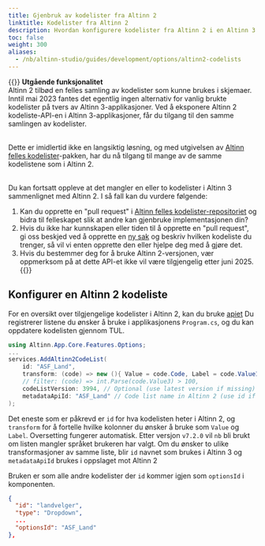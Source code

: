 ```yaml
---
title: Gjenbruk av kodelister fra Altinn 2
linktitle: Kodelister fra Altinn 2
description: Hvordan konfigurere kodelister fra Altinn 2 i en Altinn 3 applikasjon?
toc: false
weight: 300
aliases:
  - /nb/altinn-studio/guides/development/options/altinn2-codelists
---
```

{{<notice warning >}}
**Utgående funksjonalitet**  
Altinn 2 tilbød en felles samling av kodelister som kunne brukes i skjemaer. Inntil mai 2023 fantes det egentlig ingen alternativ for vanlig brukte kodelister på tvers av Altinn 3-applikasjoner. Ved å eksponere Altinn 2 kodeliste-API-en i Altinn 3-applikasjoner, får du tilgang til den samme samlingen av kodelister.  
<br/>

Dette er imidlertid ikke en langsiktig løsning, og med utgivelsen av [Altinn felles kodelister](https://github.com/Altinn/codelists-lib-dotnet)-pakken, har du nå tilgang til mange av de samme kodelistene som i Altinn 2.  
<br/>

Du kan fortsatt oppleve at det mangler en eller to kodelister i Altinn 3 sammenlignet med Altinn 2. I så fall kan du vurdere følgende:
1. Kan du opprette en "pull request" i [Altinn felles kodelister-repositoriet](https://github.com/Altinn/codelists-lib-dotnet) og bidra til felleskapet slik at andre kan gjenbruke implementasjonen din?
2. Hvis du ikke har kunnskapen eller tiden til å opprette en "pull request", gi oss beskjed ved å opprette en [ny sak](https://github.com/Altinn/codelists-lib-dotnet/issues/new/choose) og beskriv hvilken kodeliste du trenger, så vil vi enten opprette den eller hjelpe deg med å gjøre det.
3. Hvis du bestemmer deg for å bruke Altinn 2-versjonen, vær oppmerksom på at dette API-et ikke vil være tilgjengelig etter juni 2025.
{{</notice>}}

## Konfigurer en Altinn 2 kodeliste
For en oversikt over tilgjengelige kodelister i Altinn 2, kan du bruke [apiet](https://altinn.github.io/docs/api/rest/metadata/#hente-oversikt-over-kodelister)
Du registrerer listene du ønsker å bruke i applikasjonens `Program.cs`, og du kan oppdatere kodelisten gjennom TUL.

```C#
using Altinn.App.Core.Features.Options;
...
services.AddAltinn2CodeList(
    id: "ASF_Land",
    transform: (code) => new (){ Value = code.Code, Label = code.Value1 }, 
    // filter: (code) => int.Parse(code.Value3) > 100,
    codeListVersion: 3994, // Optional (use latest version if missing)
    metadataApiId: "ASF_Land" // Code list name in Altinn 2 (use id if missing)
);
```
Det eneste som er påkrevd er `id` for hva kodelisten heter i Altinn 2, og `transform` for å fortelle hvilke kolonner du
ønsker å bruke som `Value` og `Label`. Oversetting fungerer automatisk. Etter versjon `v7.2.0` vil `nb` bli brukt om
listen mangler språket brukeren har valgt. Om du ønsker to ulike transformasjoner av samme liste, blir `id` navnet
som brukes i Altinn 3 og `metadataApiId` brukes i oppslaget mot Altinn 2

Bruken er som alle andre kodelister der `id` kommer igjen som `optionsId` i komponenten.

```json
{
  "id": "landvelger",
  "type": "Dropdown",
  ...
  "optionsId": "ASF_Land"
},
```
